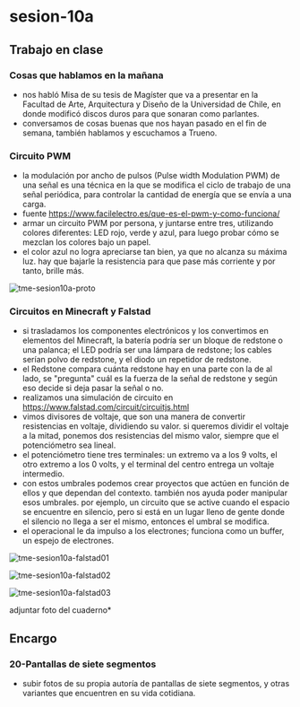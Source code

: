 # sesion-10a

## Trabajo en clase

### Cosas que hablamos en la mañana

- nos habló Misa de su tesis de Magíster que va a presentar en la Facultad de Arte, Arquitectura y Diseño de la Universidad de Chile, en donde modificó discos duros para que sonaran como parlantes.
- conversamos de cosas buenas que nos hayan pasado en el fin de semana, también hablamos y escuchamos a Trueno.

### Circuito PWM

- la modulación por ancho de pulsos (Pulse width Modulation PWM) de una señal es una técnica en la que se modifica el ciclo de trabajo de una señal periódica, para controlar la cantidad de energía que se envía a una carga.
- fuente <https://www.facilelectro.es/que-es-el-pwm-y-como-funciona/>
- armar un circuito PWM por persona, y juntarse entre tres, utilizando colores diferentes: LED rojo, verde y azul, para luego probar cómo se mezclan los colores bajo un papel.
- el color azul no logra apreciarse tan bien, ya que no alcanza su máxima luz. hay que bajarle la resistencia para que pase más corriente y por tanto, brille más.

![tme-sesion10a-proto](https://github.com/user-attachments/assets/4656d376-2ce7-4d12-bcec-493906d7b1bb)

### Circuitos en Minecraft y Falstad

- si trasladamos los componentes electrónicos y los convertimos en elementos del Minecraft, la batería podría ser un bloque de redstone o una palanca; el LED podría ser una lámpara de redstone; los cables serían polvo de redstone, y el diodo un repetidor de redstone.
- el Redstone compara cuánta redstone hay en una parte con la de al lado, se "pregunta" cuál es la fuerza de la señal de redstone y según eso decide si deja pasar la señal o no.
- realizamos una simulación de circuito en <https://www.falstad.com/circuit/circuitjs.html>
- vimos divisores de voltaje, que son una manera de convertir resistencias en voltaje, dividiendo su valor. si queremos dividir el voltaje a la mitad, ponemos dos resistencias del mismo valor, siempre que el potenciómetro sea lineal.
- el potenciómetro tiene tres terminales: un extremo va a los 9 volts, el otro extremo a los 0 volts, y el terminal del centro entrega un voltaje intermedio.
- con estos umbrales podemos crear proyectos que actúen en función de ellos y que dependan del contexto. también nos ayuda poder manipular esos umbrales. por ejemplo, un circuito que se active cuando el espacio se encuentre en silencio, pero si está en un lugar lleno de gente donde el silencio no llega a ser el mismo, entonces el umbral se modifica.
- el operacional le da impulso a los electrones; funciona como un buffer, un espejo de electrones.

![tme-sesion10a-falstad01](https://github.com/user-attachments/assets/344f322d-4e13-43c4-b820-31ec1fc6c300)

![tme-sesion10a-falstad02](https://github.com/user-attachments/assets/53a3e9ec-0d25-415b-a476-4065cefae7d3)

![tme-sesion10a-falstad03](https://github.com/user-attachments/assets/fa746476-71a3-4898-afc3-a1120c16fc35)

adjuntar foto del cuaderno*

## Encargo

### 20-Pantallas de siete segmentos

- subir fotos de su propia autoría de pantallas de siete segmentos, y otras variantes que encuentren en su vida cotidiana.

### 
